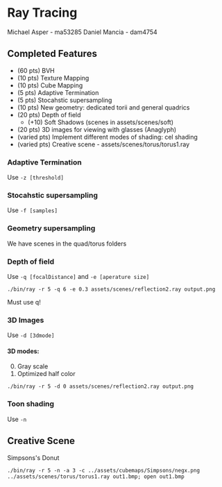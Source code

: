 # Ray Tracing

Michael Asper - ma53285
Daniel Mancia - dam4754


## Completed Features

* (60 pts) BVH
* (10 pts) Texture Mapping
* (10 pts) Cube Mapping
* (5 pts) Adaptive Termination 
* (5 pts) Stocahstic supersampling
* (10 pts) New geometry: dedicated torii and general quadrics
* (20 pts) Depth of field
    * (+10) Soft Shadows (scenes in assets/scenes/soft)
* (20 pts) 3D images for viewing with glasses (Anaglyph)
* (varied pts) Implement different modes of shading: cel shading
* (varied pts) Creative scene - assets/scenes/torus/torus1.ray


### Adaptive Termination

Use `-z [threshold]`

### Stocahstic supersampling

Use `-f [samples]`

### Geometry supersampling

We have scenes in the quad/torus folders

### Depth of field

Use `-q [focalDistance]` and `-e [aperature size]`

`./bin/ray -r 5 -q 6 -e 0.3 assets/scenes/reflection2.ray output.png`

Must use q!

### 3D Images

Use `-d [3dmode]`

#### 3D modes:

0. Gray scale
1. Optimized half color

`./bin/ray -r 5 -d 0 assets/scenes/reflection2.ray output.png`

### Toon shading

Use `-n`

## Creative Scene

Simpsons's Donut

`./bin/ray -r 5 -n -a 3 -c ../assets/cubemaps/Simpsons/negx.png   ../assets/scenes/torus/torus1.ray out1.bmp; open out1.bmp`

